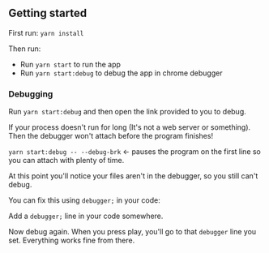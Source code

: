 ## Getting started

First run: `yarn install`

Then run:

* Run `yarn start` to run the app
* Run `yarn start:debug` to debug the app in chrome debugger

### Debugging

Run `yarn start:debug` and then open the link provided to you to debug. 

If your process doesn't run for long (It's not a web server or something). Then the debugger won't attach before the program finishes!

`yarn start:debug -- --debug-brk` <- pauses the program on the first line so you can attach with plenty of time.

At this point you'll notice your files aren't in the debugger, so you still can't debug.

You can fix this using `debugger;` in your code:

Add a `debugger;` line in your code somewhere. 

Now debug again. When you press play, you'll go to that `debugger` line you set. Everything works fine from there. 
